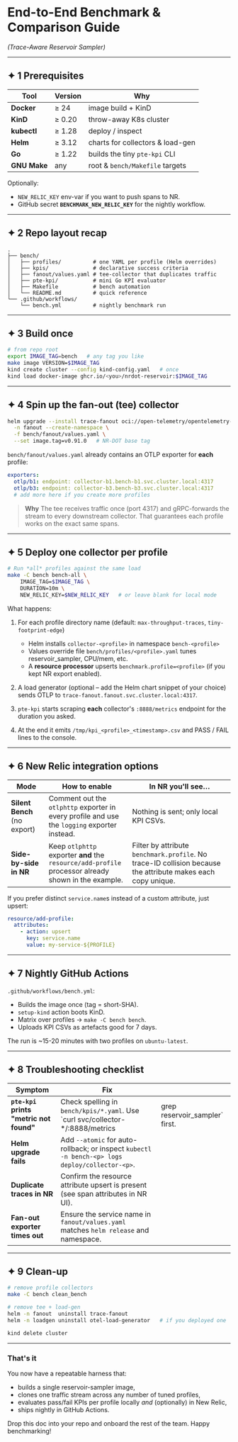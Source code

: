 # End-to-End Benchmark & Comparison Guide

*(Trace-Aware Reservoir Sampler)*

---

## ✦ 1 Prerequisites

| Tool         | Version | Why                              |
| ------------ | ------- | -------------------------------- |
| **Docker**   | ≥ 24    | image build + KinD               |
| **KinD**     | ≥ 0.20  | throw-away K8s cluster           |
| **kubectl**  | ≥ 1.28  | deploy / inspect                 |
| **Helm**     | ≥ 3.12  | charts for collectors & load-gen |
| **Go**       | ≥ 1.22  | builds the tiny `pte-kpi` CLI    |
| **GNU Make** | any     | root & `bench/Makefile` targets  |

Optionally:

* `NEW_RELIC_KEY` env-var if you want to push spans to NR.
* GitHub secret **`BENCHMARK_NEW_RELIC_KEY`** for the nightly workflow.

---

## ✦ 2 Repo layout recap

```
.
├── bench/
│   ├── profiles/          # one YAML per profile (Helm overrides)
│   ├── kpis/              # declarative success criteria
│   ├── fanout/values.yaml # tee-collector that duplicates traffic
│   ├── pte-kpi/           # mini Go KPI evaluator
│   ├── Makefile           # bench automation
│   └── README.md          # quick reference
└── .github/workflows/
    └── bench.yml          # nightly benchmark run
```

---

## ✦ 3 Build once

```bash
# from repo root
export IMAGE_TAG=bench   # any tag you like
make image VERSION=$IMAGE_TAG
kind create cluster --config kind-config.yaml   # once
kind load docker-image ghcr.io/<you>/nrdot-reservoir:$IMAGE_TAG
```

---

## ✦ 4 Spin up the fan-out (tee) collector

```bash
helm upgrade --install trace-fanout oci://open-telemetry/opentelemetry-collector \
  -n fanout --create-namespace \
  -f bench/fanout/values.yaml \
  --set image.tag=v0.91.0   # NR-DOT base tag
```

`bench/fanout/values.yaml` already contains an OTLP exporter for **each** profile:

```yaml
exporters:
  otlp/b1: endpoint: collector-b1.bench-b1.svc.cluster.local:4317
  otlp/b3: endpoint: collector-b3.bench-b3.svc.cluster.local:4317
  # add more here if you create more profiles
```

> **Why**
> The tee receives traffic once (port 4317) and gRPC-forwards the stream to every downstream collector.
> That guarantees each profile works on the exact same spans.

---

## ✦ 5 Deploy one collector per profile

```bash
# Run *all* profiles against the same load
make -C bench bench-all \
    IMAGE_TAG=$IMAGE_TAG \
    DURATION=10m \
    NEW_RELIC_KEY=$NEW_RELIC_KEY   # or leave blank for local mode
```

What happens:

1. For each profile directory name (default: `max-throughput-traces`, `tiny-footprint-edge`)

   * Helm installs `collector-<profile>` in namespace `bench-<profile>`
   * Values override file `bench/profiles/<profile>.yaml` tunes reservoir\_sampler, CPU/mem, etc.
   * A **resource processor** upserts `benchmark.profile=<profile>` (if you kept NR export enabled).
2. A load generator (optional – add the Helm chart snippet of your choice) sends OTLP to
   `trace-fanout.fanout.svc.cluster.local:4317`.
3. `pte-kpi` starts scraping **each** collector's `:8888/metrics` endpoint for the duration you asked.
4. At the end it emits `/tmp/kpi_<profile>_<timestamp>.csv` and PASS / FAIL lines to the console.

---

## ✦ 6 New Relic integration options

| Mode                         | How to enable                                                                                       | In NR you'll see…                                                                                            |
| ---------------------------- | --------------------------------------------------------------------------------------------------- | ------------------------------------------------------------------------------------------------------------ |
| **Silent Bench** (no export) | Comment out the `otlphttp` exporter in every profile and use the `logging` exporter instead.        | Nothing is sent; only local KPI CSVs.                                                                        |
| **Side-by-side in NR**       | Keep `otlphttp` exporter **and** the `resource/add-profile` processor already shown in the example. | Filter by attribute `benchmark.profile`. No trace-ID collision because the attribute makes each copy unique. |

If you prefer distinct `service.name`s instead of a custom attribute, just upsert:

```yaml
resource/add-profile:
  attributes:
    - action: upsert
      key: service.name
      value: my-service-${PROFILE}
```

---

## ✦ 7 Nightly GitHub Actions

`.github/workflows/bench.yml`:

* Builds the image once (tag = short-SHA).
* `setup-kind` action boots KinD.
* Matrix over profiles → `make -C bench bench`.
* Uploads KPI CSVs as artefacts good for 7 days.

The run is \~15-20 minutes with two profiles on `ubuntu-latest`.

---

## ✦ 8 Troubleshooting checklist

| Symptom                                 | Fix                                                                                            |                                  |
| --------------------------------------- | ---------------------------------------------------------------------------------------------- | -------------------------------- |
| **`pte-kpi` prints "metric not found"** | Check spelling in `bench/kpis/*.yaml`. Use \`curl svc/collector-\*/:8888/metrics               | grep reservoir\_sampler\` first. |
| **Helm upgrade fails**                  | Add `--atomic` for auto-rollback; or inspect `kubectl -n bench-<p> logs deploy/collector-<p>`. |                                  |
| **Duplicate traces in NR**              | Confirm the resource attribute upsert is present (see span attributes in NR UI).               |                                  |
| **Fan-out exporter times out**          | Ensure the service name in `fanout/values.yaml` matches `helm release` and namespace.          |                                  |

---

## ✦ 9 Clean-up

```bash
# remove profile collectors
make -C bench clean_bench

# remove tee + load-gen
helm -n fanout  uninstall trace-fanout
helm -n loadgen uninstall otel-load-generator   # if you deployed one

kind delete cluster
```

---

### That's it

You now have a repeatable harness that:

* builds a single reservoir-sampler image,
* clones one traffic stream across any number of tuned profiles,
* evaluates pass/fail KPIs per profile locally *and* (optionally) in New Relic,
* ships nightly in GitHub Actions.

Drop this doc into your repo and onboard the rest of the team. Happy benchmarking!